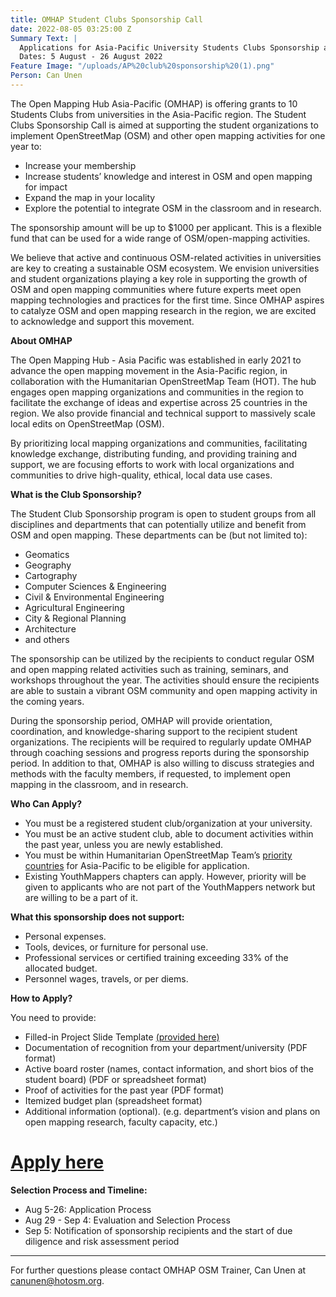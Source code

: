```yaml
---
title: OMHAP Student Clubs Sponsorship Call
date: 2022-08-05 03:25:00 Z
Summary Text: |
  Applications for Asia-Pacific University Students Clubs Sponsorship are Open!
  Dates: 5 August - 26 August 2022
Feature Image: "/uploads/AP%20club%20sponsorship%20(1).png"
Person: Can Unen
---
```


The Open Mapping Hub Asia-Pacific (OMHAP) is offering grants to 10 Students Clubs from universities in the Asia-Pacific region. The Student Clubs Sponsorship Call is aimed at supporting the student organizations to implement OpenStreetMap (OSM) and other open mapping activities for one year to:
* Increase your membership
* Increase students’ knowledge and interest in OSM and open mapping for impact
* Expand the map in your locality
* Explore the potential to integrate OSM in the classroom and in research. 

The sponsorship amount will be up to $1000 per applicant. This is a flexible fund that can be used for a wide range of OSM/open-mapping activities. 

We believe that active and continuous OSM-related activities in universities are key to creating a sustainable OSM ecosystem. We envision universities and student organizations playing a key role in supporting the growth of OSM and open mapping communities where future experts meet open mapping technologies and practices for the first time. Since OMHAP aspires to catalyze OSM and open mapping research in the region, we are excited to acknowledge and support this movement.

**About OMHAP**

The Open Mapping Hub - Asia Pacific was established in early 2021 to advance the open mapping movement in the Asia-Pacific region, in collaboration with the Humanitarian OpenStreetMap Team (HOT). The hub engages open mapping organizations and communities in the region to facilitate the exchange of ideas and expertise across 25 countries in the region. We also provide financial and technical support to massively scale local edits on OpenStreetMap (OSM).

By prioritizing local mapping organizations and communities, facilitating knowledge exchange, distributing funding, and providing training and support, we are focusing efforts to work with local organizations and communities to drive high-quality, ethical, local data use cases.

**What is the Club Sponsorship?**

The Student Club Sponsorship program is open to student groups from all disciplines and departments that can potentially utilize and benefit from OSM and open mapping. These departments can be (but not limited to):
 
* Geomatics
* Geography
* Cartography
* Computer Sciences & Engineering
* Civil & Environmental Engineering
* Agricultural Engineering
* City & Regional Planning
* Architecture
* and others

The sponsorship can be utilized by the recipients to conduct regular OSM and open mapping related activities such as training, seminars, and workshops throughout the year. The activities should ensure the recipients are able to sustain a vibrant OSM community and open mapping activity in the coming years. 

During the sponsorship period, OMHAP will provide orientation, coordination, and knowledge-sharing support to the recipient student organizations. The recipients will be required to regularly update OMHAP through coaching sessions and progress reports during the sponsorship period. In addition to that, OMHAP is also willing to discuss strategies and methods with the faculty members, if requested, to implement open mapping in the classroom, and in research. 

**Who Can Apply?** 
* You must be a registered student club/organization at your university. 
* You must be an active student club, able to document activities within the past year, unless you are newly established. 
* You must be within Humanitarian OpenStreetMap Team’s [priority countries](https://wiki.openstreetmap.org/wiki/Humanitarian_OSM_Team/Priority_countries) for Asia-Pacific to be eligible for application.  
* Existing YouthMappers chapters can apply. However, priority will be given to applicants who are not part of the YouthMappers network but are willing to be a part of it.  

**What this sponsorship does not support:**
* Personal expenses.
* Tools, devices, or furniture for personal use. 
* Professional services or certified training exceeding 33% of the allocated budget.
* Personnel wages, travels, or per diems. 

**How to Apply?**

You need to provide: 
* Filled-in Project Slide Template [(provided here)](https://docs.google.com/presentation/d/15hp3IKIvFRSS0RU61-P33MY-tcnEFqYUmvMaYAWpib8/edit#slide=id.gd3ff396c27_0_8991) 
* Documentation of recognition from your department/university (PDF format)
* Active board roster (names, contact information, and short bios of the student board) (PDF or spreadsheet format) 
* Proof of activities for the past year (PDF format)
* Itemized budget plan (spreadsheet format)
* Additional information (optional). (e.g. department’s vision and plans on open mapping research, faculty capacity, etc.)

# [Apply here](https://docs.google.com/forms/d/e/1FAIpQLSfMxoBD25VVa9gek7VdgsagiNgLe8ep3DoFQ1L0xli1Jtyd3w/viewform)



**Selection Process and Timeline:**
* Aug 5-26: Application Process
* Aug 29 - Sep 4: Evaluation and Selection Process
* Sep 5: Notification of sponsorship recipients and the start of due diligence and risk assessment period

------------

For further questions please contact OMHAP OSM Trainer, Can Unen at canunen@hotosm.org.
 
